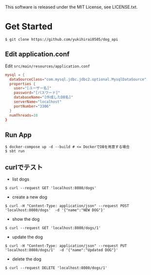 This software is released under the MIT License, see LICENSE.txt.

# Get Started

`$ git clone https://github.com/yukihirai0505/dog_api`

## Edit application.conf

Edit `src/main/resources/application.conf`

```application.conf
mysql = {
  dataSourceClass="com.mysql.jdbc.jdbc2.optional.MysqlDataSource"
  properties {
    user="[ユーザー名]"
    password="[パスワード]"
    databaseName="[作成したDB名]"
    serverName="localhost"
    portNumber="3306"
  }
  numThreads=10
}
```

## Run App

```
$ docker-compose up -d --build # <= DockerでDBを用意する場合
$ sbt run
```


## curlでテスト

- list dogs

`$ curl --request GET 'localhost:8080/dogs'`

- create a new dog

`$ curl -H "Content-Type: application/json" --request POST 'localhost:8080/dogs'  -d '{"name":"NEW DOG"}'`

- show the dog

`$ curl --request GET 'localhost:8080/dogs/1'`

- update the dog

`$ curl -H "Content-Type: application/json" --request PUT 'localhost:8080/dogs/1'  -d '{"name":"Updated DOG"}'`

- delete the dog

`$ curl --request DELETE 'localhost:8080/dogs/1'`
